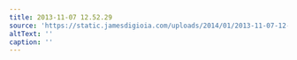 ```yaml
---
title: 2013-11-07 12.52.29
source: 'https://static.jamesdigioia.com/uploads/2014/01/2013-11-07-12-52-29-scaled.jpg'
altText: ''
caption: ''
---
```


